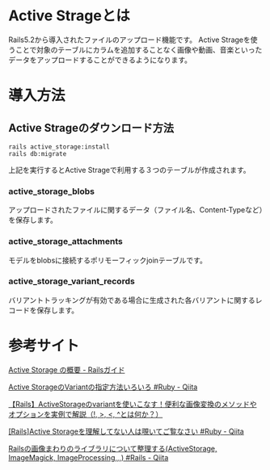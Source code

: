 # Active Strageとは

Rails5.2から導入されたファイルのアップロード機能です。
Active Strageを使うことで対象のテーブルにカラムを追加することなく画像や動画、音楽といったデータをアップロードすることができるようになります。


# 導入方法

## Active Strageのダウンロード方法

```
rails active_storage:install
rails db:migrate
```

上記を実行するとActive Strageで利用する３つのテーブルが作成されます。

### active_storage_blobs
  
アップロードされたファイルに関するデータ（ファイル名、Content-Typeなど）を保存します。
  
### active_storage_attachments
  
モデルをblobsに接続するポリモーフィックjoinテーブルです。
  
### active_storage_variant_records
  
バリアントトラッキングが有効である場合に生成された各バリアントに関するレコードを保存します。



# 参考サイト

[Active Storage の概要 - Railsガイド](https://railsguides.jp/active_storage_overview.html)

[Active StorageのVariantの指定方法いろいろ #Ruby - Qiita](https://qiita.com/kazuomatz/items/3cdbd2c40576c2e9d89b)

[【Rails】ActiveStorageのvariantを使いこなす！便利な画像変換のメソッドやオプションを実例で解説（!, &gt;, &lt;, ^とは何か？）](https://prograshi.com/framework/rails/active-storage_variant/)

[[Rails]Active Storageを理解してない人は覗いてご覧なさい #Ruby - Qiita](https://qiita.com/ren0826jam/items/58bdbaff17581280ee5a)

[Railsの画像まわりのライブラリについて整理する(ActiveStorage, ImageMagick, ImageProcessing,,,) #Rails - Qiita](https://qiita.com/fgem28/items/54c5ca70753f16ef420c)
